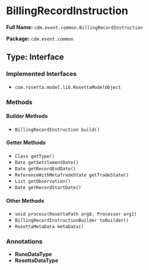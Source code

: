 # BillingRecordInstruction

**Full Name:** `cdm.event.common.BillingRecordInstruction`

**Package:** `cdm.event.common`

## Type: Interface

### Implemented Interfaces

- `com.rosetta.model.lib.RosettaModelObject`

### Methods

#### Builder Methods

- `BillingRecordInstruction build()`

#### Getter Methods

- `Class getType()`
- `Date getSettlementDate()`
- `Date getRecordEndDate()`
- `ReferenceWithMetaTradeState getTradeState()`
- `List getObservation()`
- `Date getRecordStartDate()`

#### Other Methods

- `void process(RosettaPath arg0, Processor arg1)`
- `BillingRecordInstructionBuilder toBuilder()`
- `RosettaMetaData metaData()`

### Annotations

- **RuneDataType**
- **RosettaDataType**

